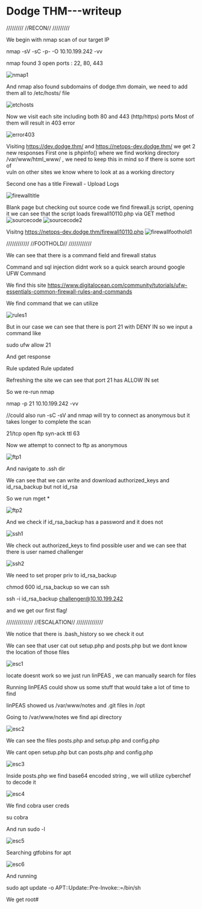 # Dodge THM---writeup




/////////
//RECON//
/////////


We begin with nmap scan of our target IP

nmap -sV -sC -p- -O 10.10.199.242 -vv

nmap found 3  open ports : 22, 80, 443

![nmap1](https://github.com/BonnY0/Dodge---writeup/assets/65781644/9a97d6c3-7ab9-4515-a40f-eec09ca0b7e1)



And nmap also found subdomains of dodge.thm domain, we need to add them all to /etc/hosts/ file

![etchosts](https://github.com/BonnY0/Dodge---writeup/assets/65781644/acdbd1f6-e918-44bc-8803-63cd70cca7ac)


Now we visit each site including both 80 and 443 (http/https) ports
Most of them will result in 403 error

![error403](https://github.com/BonnY0/Dodge---writeup/assets/65781644/e6cbfe8a-585e-42df-9e31-453521ecf20f)


Visiting https://dev.dodge.thm/ and https://netops-dev.dodge.thm/ we get 2 new responses
First one is phpinfo() where we find working directory /var/www/html_www/ , we need to keep this in mind so if there is some sort of  
vuln on other sites we know where to look at as a working directory

Second one has a title Firewall - Upload Logs

![firewalltitle](https://github.com/BonnY0/Dodge---writeup/assets/65781644/08335b60-5758-49a9-b444-0c193c3a3b24)

Blank page but checking out source code we find firewall.js script, opening it we can see that the script loads firewall10110.php via GET method
![sourcecode](https://github.com/BonnY0/Dodge---writeup/assets/65781644/63d06b26-afc0-4589-aab6-57ee04675505)
![sourcecode2](https://github.com/BonnY0/Dodge---writeup/assets/65781644/8eec9c6f-ed8f-4a5e-8a4f-5bb2cfda13a8)


Visitng https://netops-dev.dodge.thm/firewall10110.php
![firewallfoothold1](https://github.com/BonnY0/Dodge---writeup/assets/65781644/11b73f47-e91d-466c-a4e1-522d567580d8)


////////////
//FOOTHOLD//
////////////



We can see that there is a command field and firewall status 

Command and sql injection didnt work so a quick search around google  UFW Command

We find this site https://www.digitalocean.com/community/tutorials/ufw-essentials-common-firewall-rules-and-commands

We find command that we can utilize 

![rules1](https://github.com/BonnY0/Dodge---writeup/assets/65781644/43fc27a4-a9ab-4824-ad6b-ce79a1be7bcd)



But in our case we can see that there is port 21 with DENY IN so we input a command like 

sudo ufw allow 21

And get response 

Rule updated
Rule updated 


Refreshing the site we can see that port 21 has ALLOW IN set

So we re-run nmap 

nmap -p 21 10.10.199.242 -vv  

 //could also run -sC -sV and nmap will try to connect as anonymous but it takes longer to complete the scan

21/tcp open  ftp     syn-ack ttl 63

Now we attempt to connect to ftp as anonymous

![ftp1](https://github.com/BonnY0/Dodge---writeup/assets/65781644/26fc3064-b251-4e53-bac6-f354c27dd429)


And navigate to .ssh dir

We can see that we can write and download authorized_keys and id_rsa_backup but not id_rsa

So we run mget * 

![ftp2](https://github.com/BonnY0/Dodge---writeup/assets/65781644/25f51884-2027-4e89-9f5c-3369efe93175)



And we check if id_rsa_backup has a password and it does not

![ssh1](https://github.com/BonnY0/Dodge---writeup/assets/65781644/40ce949f-0147-4004-be3e-a744c684f1e0)



We check out authorized_keys to find possible user and we can see that there is user named challenger


![ssh2](https://github.com/BonnY0/Dodge---writeup/assets/65781644/4a70e1ec-a625-4340-ae2c-d7e4ee48c46c)


We need to set proper priv to id_rsa_backup

chmod 600 id_rsa_backup so we can ssh 

ssh -i id_rsa_backup challenger@10.10.199.242


and we get our first flag!


//////////////
//ESCALATION//
//////////////


We notice that there is .bash_history so we check it out

We can see that user cat out setup.php and posts.php but we dont know the location of those files

![esc1](https://github.com/BonnY0/Dodge---writeup/assets/65781644/c618d801-2583-431c-bed8-ad83b9968601)

locate doesnt work so we just run linPEAS , we can manually search for files

Running linPEAS could show us some stuff that would take a lot of time to find

linPEAS showed us /var/www/notes and .git files in /opt

Going to /var/www/notes we find api directory

![esc2](https://github.com/BonnY0/Dodge---writeup/assets/65781644/3f101c57-1b3d-43df-aea0-bf0adc28650c)

We can see the files posts.php and setup.php and config.php

We cant open setup.php but can posts.php and config.php

![esc3](https://github.com/BonnY0/Dodge---writeup/assets/65781644/ed059096-ab06-4a7b-8e65-df2d60e69571)

Inside posts.php we find base64 encoded string , we will utilize cyberchef to decode it

![esc4](https://github.com/BonnY0/Dodge---writeup/assets/65781644/9e2f3e02-926a-4a31-bdaa-cccbd8ce7172)

We find cobra user creds

su cobra

And run sudo -l 

![esc5](https://github.com/BonnY0/Dodge---writeup/assets/65781644/ebc0a48d-421b-4c28-8234-81c79c53cb6b)

Searching gtfobins for apt

![esc6](https://github.com/BonnY0/Dodge---writeup/assets/65781644/099654af-90c3-4534-9dd1-f70c27487073)

And running 

sudo apt update -o APT::Update::Pre-Invoke::=/bin/sh

We get root#
